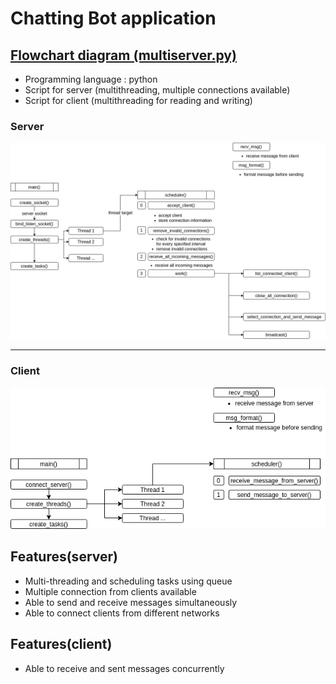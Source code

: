 # Chatting Bot application 

## [Flowchart diagram (multiserver.py)](https://github.com/seonwoo960000/skill_stack/blob/main/Chatting%20Bot/scripts/multiserver.py) 
 * Programming language : python 
 * Script for server (multithreading, multiple connections available) 
 * Script for client (multithreading for reading and writing) 
### Server
![Flowchart](diagrams/chatBotServer.png)
**************************************************************************
### Client
![Flowchart](diagrams/chatBotClient.png)

## Features(server)
 * Multi-threading and scheduling tasks using queue 
 * Multiple connection from clients available
 * Able to send and receive messages simultaneously 
 * Able to connect clients from different networks 

## Features(client)
 * Able to receive and sent messages concurrently
